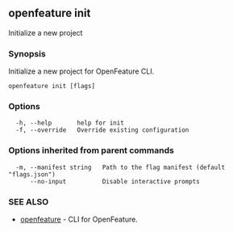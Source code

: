 <!-- markdownlint-disable-file -->
<!-- WARNING: THIS DOC IS AUTO-GENERATED. DO NOT EDIT! -->
## openfeature init

Initialize a new project

### Synopsis

Initialize a new project for OpenFeature CLI.

```
openfeature init [flags]
```

### Options

```
  -h, --help       help for init
  -f, --override   Override existing configuration
```

### Options inherited from parent commands

```
  -m, --manifest string   Path to the flag manifest (default "flags.json")
      --no-input          Disable interactive prompts
```

### SEE ALSO

* [openfeature](openfeature.md)	 - CLI for OpenFeature.

